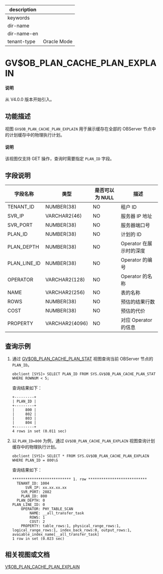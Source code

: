 |description||
|---|---|
|keywords||
|dir-name||
|dir-name-en||
|tenant-type|Oracle Mode|

# GV$OB_PLAN_CACHE_PLAN_EXPLAIN

<main id="notice" type='explain'>
  <h4>说明</h4>
  <p>从 V4.0.0 版本开始引入。</p>
</main>

## 功能描述

视图 `GV$OB_PLAN_CACHE_PLAN_EXPLAIN` 用于展示缓存在全部的 OBServer 节点中的计划缓存中的物理执行计划。

  <main id="notice" type='explain'>
    <h4>说明</h4>
    <p>该视图仅支持 GET 操作，查询时需要指定 <code>PLAN_ID</code> 字段。</p>
  </main>

## 字段说明

|   **字段名称**   |     **类型**     | **是否可以为 NULL** |      **描述**      |
|--------------|----------------|----------------|------------------|
| TENANT_ID    | NUMBER(38)     | NO             | 租户 ID            |
| SVR_IP       | VARCHAR2(46)   | NO             | 服务器 IP 地址        |
| SVR_PORT     | NUMBER(38)     | NO             | 服务器端口号           |
| PLAN_ID      | NUMBER(38)     | NO             | 计划的 ID           |
| PLAN_DEPTH   | NUMBER(38)     | NO             | Operator 在展示时的深度 |
| PLAN_LINE_ID | NUMBER(38)     | NO             | Operator 的编号     |
| OPERATOR     | VARCHAR2(128)  | NO             | Operator 的名称     |
| NAME         | VARCHAR2(256)  | NO             | 表的名称             |
| ROWS         | NUMBER(38)     | NO             | 预估的结果行数          |
| COST         | NUMBER(38)     | NO             | 预估的代价            |
| PROPERTY     | VARCHAR2(4096) | NO             | 对应 Operator 的信息  |

## 查询示例

1. 通过 [GV$OB_PLAN_CACHE_PLAN_STAT](2300.gv-ob_plan_cache_plan_stat-of-oracle-mode.md) 视图查询当前 OBServer 节点的 `PLAN_ID`。

    ```shell
    obclient [SYS]> SELECT PLAN_ID FROM SYS.GV$OB_PLAN_CACHE_PLAN_STAT WHERE ROWNUM < 5;
    ```

    查询结果如下：

    ```shell
    +---------+
    | PLAN_ID |
    +---------+
    |     800 |
    |     802 |
    |     803 |
    |     804 |
    +---------+
    4 rows in set (0.011 sec)
    ```

2. 以 `PLAN_ID=800` 为例，通过 `GV$OB_PLAN_CACHE_PLAN_EXPLAIN` 视图查询计划缓存中的物理执行计划。

    ```shell
    obclient [SYS]> SELECT * FROM SYS.GV$OB_PLAN_CACHE_PLAN_EXPLAIN WHERE PLAN_ID = 800\G
    ```

    查询结果如下：

    ```shell
    *************************** 1. row ***************************
      TENANT_ID: 1004
          SVR_IP: xx.xx.xx.xx
        SVR_PORT: 2882
        PLAN_ID: 800
      PLAN_DEPTH: 0
    PLAN_LINE_ID: 0
        OPERATOR: PHY_TABLE_SCAN
            NAME: __all_transfer_task
            ROWS: 1
            COST: 2
        PROPERTY: table_rows:1, physical_range_rows:1, logical_range_rows:1, index_back_rows:0, output_rows:1, avaiable_index_name[__all_transfer_task]
    1 row in set (0.023 sec)
    ```

## 相关视图或文档

[V$OB_PLAN_CACHE_PLAN_EXPLAIN](34400.v-ob_plan_cache_plan_explain-of-oracle-mode.md)
